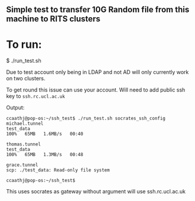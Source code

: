 ## Simple test to transfer 10G Random file from this machine to RITS clusters

# To run:

$ ./run_test.sh

Due to test account only being in LDAP and not AD will only currently work on two clusters.

To get round this issue can use your account. Will need to add public ssh key to `ssh.rc.ucl.ac.uk`

Output:
```
ccaathj@pop-os:~/ssh_test$ ./run_test.sh socrates_ssh_config
michael.tunnel
test_data                                                                     100%   65MB   1.6MB/s   00:40    

thomas.tunnel
test_data                                                                     100%   65MB   1.3MB/s   00:48    

grace.tunnel
scp: ./test_data: Read-only file system

ccaathj@pop-os:~/ssh_test$ 
```
This uses socrates as gateway without argument will use ssh.rc.ucl.ac.uk
